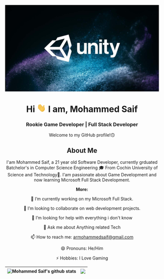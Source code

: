 <img align="center" src="test.jpeg" alt="header image">
<h1 align="center"> Hi <img src="https://raw.githubusercontent.com/ABSphreak/ABSphreak/master/gifs/Hi.gif" width="30px"> I am, Mohammed Saif </h1>

<h3 align="center">Rookie Game Developer | Full Stack Developer </h3>

<p align="center">
Welcome to my GitHub profile!🙃
</p>

<h2 align="center">About Me </h2>

<p align="center"> I'am Mohammed Saif, a 21 year old Software Developer, currently grduated  Batchelor's in Computer Science Engineering 🎓 From Cochin University of Science and Technology🏫. I'am passionate about Game Development and now learning Microsoft Full Stack Development. </p>

<p align="center"><strong>More:</strong></p>
<div align="center">
 
   🔭 I’m currently working on my Microsoft Full Stack.
 
   👯 I’m looking to collaborate on web development projects.
 
   🤔 I’m looking for help with everything i don't know
 
   💬 Ask me about Anything related Tech
   
   📫 How to reach me: armohammedsaif@gmail.com
   
   😄 Pronouns: He/Him
 
   ⚡ Hobbies: I Love Gaming
</div>
 
 <div align="center">
 
 | <img align="center" src="https://github-readme-stats.vercel.app/api?username=mohammed-saif&show_icons=true&include_all_commits=true&theme=graywhite&hide_border=true" alt="Mohammed Saif's github stats" /> | <img align="center" src="https://github-readme-stats.vercel.app/api/top-langs/?username=mohammed-saif&layout=compact&theme=buefy&hide_border=true&langs_count=6" /> |
| ------------- | ------------- |
 
 </div>
 

<!-- <div align="center">
 
[Saif's GitHub stats](https://github-readme-stats.vercel.app/api?username=mohammed-saif&show_icons=true&theme=graywhite&hide_border=true) 
[Top Langs](https://github-readme-stats.vercel.app/api/top-langs/?username=mohammed-saif&layout=compact&langs_count=6&hide_border=true&theme=graywhite)
   
 </div>  -->
